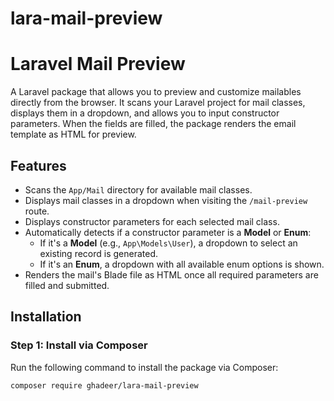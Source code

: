 # lara-mail-preview

# Laravel Mail Preview

A Laravel package that allows you to preview and customize mailables directly from the browser. It scans your Laravel project for mail classes, displays them in a dropdown, and allows you to input constructor parameters. When the fields are filled, the package renders the email template as HTML for preview.

## Features

- Scans the `App/Mail` directory for available mail classes.
- Displays mail classes in a dropdown when visiting the `/mail-preview` route.
- Displays constructor parameters for each selected mail class.
- Automatically detects if a constructor parameter is a **Model** or **Enum**:
    - If it's a **Model** (e.g., `App\Models\User`), a dropdown to select an existing record is generated.
    - If it's an **Enum**, a dropdown with all available enum options is shown.
- Renders the mail's Blade file as HTML once all required parameters are filled and submitted.

## Installation

### Step 1: Install via Composer

Run the following command to install the package via Composer:

```bash
composer require ghadeer/lara-mail-preview

